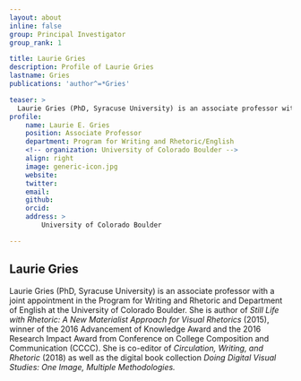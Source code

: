 ```yaml
---
layout: about
inline: false
group: Principal Investigator
group_rank: 1

title: Laurie Gries
description: Profile of Laurie Gries
lastname: Gries
publications: 'author^=*Gries'

teaser: >
  Laurie Gries (PhD, Syracuse University) is an associate professor with a joint appointment in the Program for Writing and Rhetoric and Department of English at the University of Colorado Boulder. She is author of <i>Still Life with Rhetoric: A New Materialist Approach for Visual Rhetorics</i> (2015), winner of the 2016 Advancement of Knowledge Award and the 2016 Research Impact Award from Conference on College Composition and Communication (CCCC). She is co-editor of <i>Circulation, Writing, and Rhetoric</i> (2018) as well as the digital book collection <i>Doing Digital Visual Studies: One Image, Multiple Methodologies.</i>
profile:
    name: Laurie E. Gries
    position: Associate Professor
    department: Program for Writing and Rhetoric/English
    <!-- organization: University of Colorado Boulder -->
    align: right
    image: generic-icon.jpg
    website: 
    twitter: 
    email: 
    github: 
    orcid: 
    address: >
        University of Colorado Boulder

---
```


## Laurie Gries

Laurie Gries (PhD, Syracuse University) is an associate professor with a joint appointment in the Program for Writing and Rhetoric and Department of English at the University of Colorado Boulder. She is author of _Still Life with Rhetoric: A New Materialist Approach for Visual Rhetorics_ (2015), winner of the 2016 Advancement of Knowledge Award and the 2016 Research Impact Award from Conference on College Composition and Communication (CCCC). She is co-editor of _Circulation, Writing, and Rhetoric_ (2018) as well as the digital book collection _Doing Digital Visual Studies: One Image, Multiple Methodologies._

